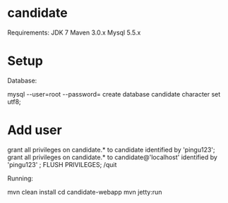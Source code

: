 candidate
=========

Requirements:
  JDK 7
  Maven 3.0.x
  Mysql 5.5.x

Setup
=====

Database:

mysql --user=root --password=<your mysql root password>
create database candidate character set utf8;
# Add user
grant all privileges on candidate.* to candidate identified by 'pingu123';
grant all privileges on candidate.* to candidate@'localhost' identified by 'pingu123' ;
FLUSH PRIVILEGES;
/quit

Running:

mvn clean install
cd candidate-webapp
mvn jetty:run


